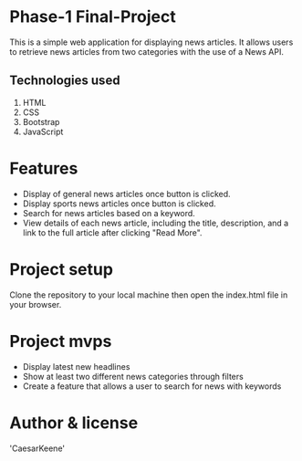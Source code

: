 # Phase-1 Final-Project
This is a simple web application for displaying news articles. It allows users to retrieve news articles from two categories with the use of a News API.
## Technologies used 
1. HTML
2. CSS
3. Bootstrap
4. JavaScript

# Features
* Display of general news articles once button is clicked.
* Display sports news articles once button is clicked.
* Search for news articles based on a keyword.
* View details of each news article, including the title, description, and a link to the full article after clicking "Read More".

# Project setup
Clone the repository to your local machine then open the index.html file in your browser.

# Project mvps 
* Display latest new headlines 
* Show at least two different news categories through filters 
* Create a feature that allows a user to search for news with keywords

# Author & license
'CaesarKeene'

